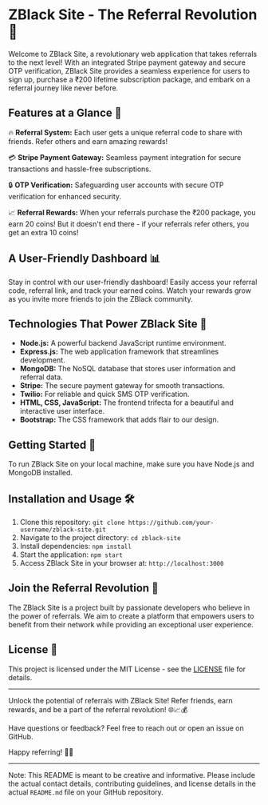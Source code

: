 # ZBlack Site - The Referral Revolution 🚀

Welcome to ZBlack Site, a revolutionary web application that takes referrals to the next level! With an integrated Stripe payment gateway and secure OTP verification, ZBlack Site provides a seamless experience for users to sign up, purchase a ₹200 lifetime subscription package, and embark on a referral journey like never before.

## Features at a Glance 👀

🔥 **Referral System:** Each user gets a unique referral code to share with friends. Refer others and earn amazing rewards!

💳 **Stripe Payment Gateway:** Seamless payment integration for secure transactions and hassle-free subscriptions.

🔒 **OTP Verification:** Safeguarding user accounts with secure OTP verification for enhanced security.

📈 **Referral Rewards:** When your referrals purchase the ₹200 package, you earn 20 coins! But it doesn't end there - if your referrals refer others, you get an extra 10 coins!

## A User-Friendly Dashboard 📊

Stay in control with our user-friendly dashboard! Easily access your referral code, referral link, and track your earned coins. Watch your rewards grow as you invite more friends to join the ZBlack community.

## Technologies That Power ZBlack Site 🚀

- **Node.js:** A powerful backend JavaScript runtime environment.
- **Express.js:** The web application framework that streamlines development.
- **MongoDB:** The NoSQL database that stores user information and referral data.
- **Stripe:** The secure payment gateway for smooth transactions.
- **Twilio:** For reliable and quick SMS OTP verification.
- **HTML, CSS, JavaScript:** The frontend trifecta for a beautiful and interactive user interface.
- **Bootstrap:** The CSS framework that adds flair to our design.

## Getting Started 🏁

To run ZBlack Site on your local machine, make sure you have Node.js and MongoDB installed.

## Installation and Usage 🛠️

1. Clone this repository: `git clone https://github.com/your-username/zblack-site.git`
2. Navigate to the project directory: `cd zblack-site`
3. Install dependencies: `npm install`
4. Start the application: `npm start`
5. Access ZBlack Site in your browser at: `http://localhost:3000`

## Join the Referral Revolution 🌟

The ZBlack Site is a project built by passionate developers who believe in the power of referrals. We aim to create a platform that empowers users to benefit from their network while providing an exceptional user experience.

## License 📜

This project is licensed under the MIT License - see the [LICENSE](LICENSE) file for details.

---

Unlock the potential of referrals with ZBlack Site! Refer friends, earn rewards, and be a part of the referral revolution! 🌐📈💰

Have questions or feedback? Feel free to reach out or open an issue on GitHub.

Happy referring! 🚀🎉

---
 
Note: This README is meant to be creative and informative. Please include the actual contact details, contributing guidelines, and license details in the actual `README.md` file on your GitHub repository.
